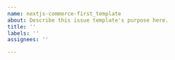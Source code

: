 ```yaml
---
name: nextjs-commerce-first_template
about: Describe this issue template's purpose here.
title: ''
labels: ''
assignees: ''

---
```



